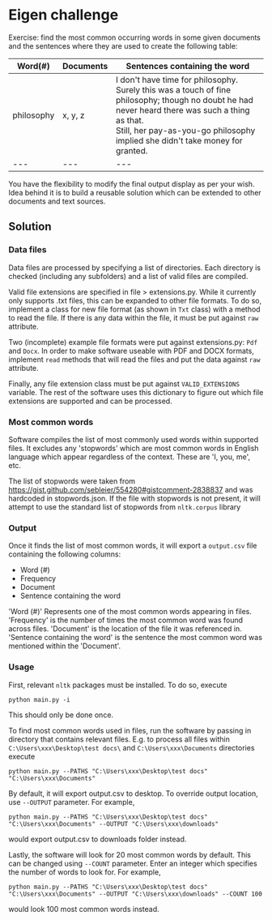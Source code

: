 # Eigen challenge

Exercise: find the most common occurring words in some given documents and the sentences where they are used to create the following table:

| Word(#) | Documents | Sentences containing the word |
|----------|----------------|--------|
| philosophy | x, y, z | I don't have time for philosophy. <br/> Surely this was a touch of fine philosophy; though no doubt he had never heard there was such a thing as that. <br/> Still, her pay-as-you-go philosophy implied she didn't take money for granted. |
| --- | --- | --- |

You have the flexibility to modify the final output display as per your wish. Idea behind it is to build a reusable solution which can be extended to other documents and text sources.

## Solution

### Data files
Data files are processed by specifying a list of directories. Each directory is checked (including any subfolders) and a list of valid files are compiled.

Valid file extensions are specified in file > extensions.py. While it currently only supports .txt files, this can be expanded to other file formats. To do so, implement a class for new file format (as shown in `Txt` class) with a method to read the file. If there is any data within the file, it must be put against `raw` attribute.

Two (incomplete) example file formats were put against extensions.py: `Pdf` and `Docx`. In order to make software useable with PDF and DOCX formats, implement `read` methods that will read the files and put the data against `raw` attribute.

Finally, any file extension class must be put against `VALID_EXTENSIONS` variable. The rest of the software uses this dictionary to figure out which file extensions are supported and can be processed.

### Most common words
Software compiles the list of most commonly used words within supported files. It excludes any 'stopwords' which are most common words in English language which appear regardless of the context. These are 'I, you, me', etc.

The list of stopwords were taken from https://gist.github.com/sebleier/554280#gistcomment-2838837 and was hardcoded in stopwords.json. If the file with stopwords is not present, it will attempt to use the standard list of stopwords from `nltk.corpus` library

### Output
Once it finds the list of most common words, it will export a `output.csv` file containing the following columns:
 - Word (#)
 - Frequency
 - Document
 - Sentence containing the word

'Word (#)' Represents one of the most common words appearing in files.
'Frequency' is the number of times the most common word was found across files.
'Document' is the location of the file it was referenced in.
'Sentence containing the word' is the sentence the most common word was mentioned within the 'Document'.

### Usage
First, relevant `nltk` packages must be installed. To do so, execute

`python main.py -i`

This should only be done once.

To find most common words used in files, run the software by passing in directory that contains relevant files. E.g. to process all files within `C:\Users\xxx\Desktop\test docs\` and `C:\Users\xxx\Documents` directories execute

`python main.py --PATHS "C:\Users\xxx\Desktop\test docs" "C:\Users\xxx\Documents"`

By default, it will export output.csv to desktop. To override output location, use `--OUTPUT` parameter. For example,

`python main.py --PATHS "C:\Users\xxx\Desktop\test docs" "C:\Users\xxx\Documents" --OUTPUT "C:\Users\xxx\downloads"`

would export output.csv to downloads folder instead.

Lastly, the software will look for 20 most common words by default. This can be changed using `--COUNT` parameter. Enter an integer which specifies the number of words to look for. For example,

`python main.py --PATHS "C:\Users\xxx\Desktop\test docs" "C:\Users\xxx\Documents" --OUTPUT "C:\Users\xxx\downloads" --COUNT 100`

would look 100 most common words instead.
